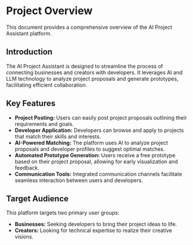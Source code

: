 # Project Overview

This document provides a comprehensive overview of the AI Project Assistant platform.

## Introduction

The AI Project Assistant is designed to streamline the process of connecting businesses and creators with developers.  It leverages AI and LLM technology to analyze project proposals and generate prototypes, facilitating efficient collaboration.

## Key Features

* **Project Posting:** Users can easily post project proposals outlining their requirements and goals.
* **Developer Application:** Developers can browse and apply to projects that match their skills and interests.
* **AI-Powered Matching:** The platform uses AI to analyze project proposals and developer profiles to suggest optimal matches.
* **Automated Prototype Generation:** Users receive a free prototype based on their project proposal, allowing for early visualization and feedback.
* **Communication Tools:** Integrated communication channels facilitate seamless interaction between users and developers.

## Target Audience

This platform targets two primary user groups:

* **Businesses:** Seeking developers to bring their project ideas to life.
* **Creators:**  Looking for technical expertise to realize their creative visions.
